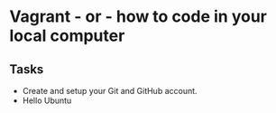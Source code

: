 # Vagrant - or - how to code in your local computer
## Tasks
- Create and setup your Git and GitHub account.
- Hello Ubuntu 
